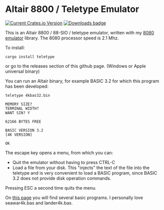 # Altair 8800 / Teletype Emulator

[![Current Crates.io Version](https://img.shields.io/crates/v/teletype.svg)](https://crates.io/crates/teletype)
[![Downloads badge](https://img.shields.io/crates/d/teletype.svg)](https://crates.io/crates/teletype)

This is an Altair 8800 / 88-SIO / teletype emulator, written with my [8080 emulator](https://crates.io/crates/intel8080) library.
The 8080 processor speed is 2.1 Mhz.

To install:
```text
cargo install teletype
```
or go to the releases section of this github page. (Windows or Apple universal binary)

You can run an Altair binary, for example BASIC 3.2 for which this program has been developed:
```
teletype 4kbas32.bin
```

```
MEMORY SIZE? 
TERMINAL WIDTH? 
WANT SIN? Y

62166 BYTES FREE

BASIC VERSION 3.2
[4K VERSION]

OK
```
The escape key opens a menu, from which you can:
- Quit the emulator without having to press CTRL-C
- Load a file from your disk. This "injects" the text of the file into the teletype and is very convenient to load a BASIC program, since BASIC 3.2 does not provide disk operation commands.

Pressing ESC a second time quits the menu.


On [this page](https://altairclone.com/downloads/basic/BASIC%20Programs/4K%20BASIC/) you will find several basic programs. I personally love seawar4k.bas and lander4k.bas.
